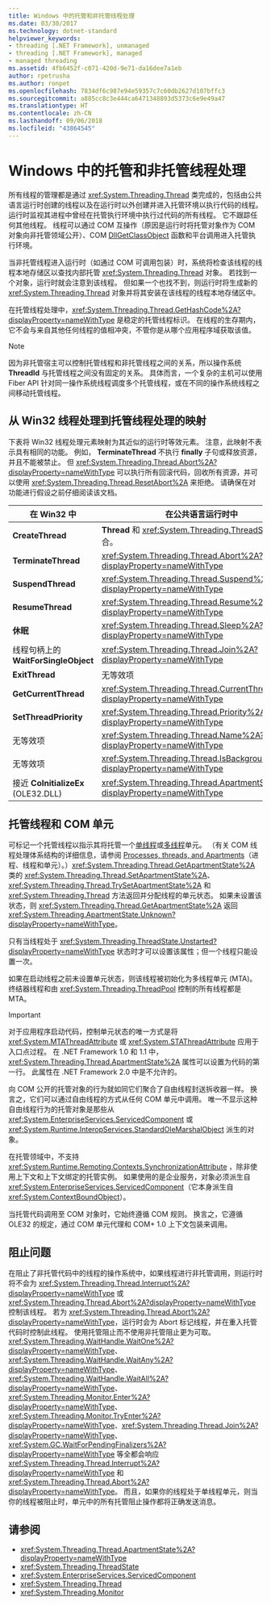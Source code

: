 ```yaml
---
title: Windows 中的托管和非托管线程处理
ms.date: 03/30/2017
ms.technology: dotnet-standard
helpviewer_keywords:
- threading [.NET Framework], unmanaged
- threading [.NET Framework], managed
- managed threading
ms.assetid: 4fb6452f-c071-420d-9e71-da16dee7a1eb
author: rpetrusha
ms.author: ronpet
ms.openlocfilehash: 7834df6c987e94e59357c7c60db2627d107bffc3
ms.sourcegitcommit: a885cc8c3e444ca6471348893d5373c6e9e49a47
ms.translationtype: HT
ms.contentlocale: zh-CN
ms.lasthandoff: 09/06/2018
ms.locfileid: "43864545"
---
```

# <a name="managed-and-unmanaged-threading-in-windows"></a>Windows 中的托管和非托管线程处理
所有线程的管理都是通过 <xref:System.Threading.Thread> 类完成的，包括由公共语言运行时创建的线程以及在运行时以外创建并进入托管环境以执行代码的线程。 运行时监视其进程中曾经在托管执行环境中执行过代码的所有线程。 它不跟踪任何其他线程。 线程可以通过 COM 互操作（原因是运行时将托管对象作为 COM 对象向非托管领域公开）、COM [DllGetClassObject](/windows/desktop/api/combaseapi/nf-combaseapi-dllgetclassobject) 函数和平台调用进入托管执行环境。  
  
 当非托管线程进入运行时（如通过 COM 可调用包装）时，系统将检查该线程的线程本地存储区以查找内部托管 <xref:System.Threading.Thread> 对象。 若找到一个对象，运行时就会注意到该线程。 但如果一个也找不到，则运行时将生成新的 <xref:System.Threading.Thread> 对象并将其安装在该线程的线程本地存储区中。  
  
 在托管线程处理中，<xref:System.Threading.Thread.GetHashCode%2A?displayProperty=nameWithType> 是稳定的托管线程标识。 在线程的生存期内，它不会与来自其他任何线程的值相冲突，不管你是从哪个应用程序域获取该值。  
  
> [!NOTE]
>  因为非托管宿主可以控制托管线程和非托管线程之间的关系，所以操作系统 **ThreadId** 与托管线程之间没有固定的关系。 具体而言，一个复杂的主机可以使用 Fiber API 针对同一操作系统线程调度多个托管线程，或在不同的操作系统线程之间移动托管线程。  
  
## <a name="mapping-from-win32-threading-to-managed-threading"></a>从 Win32 线程处理到托管线程处理的映射  
 下表将 Win32 线程处理元素映射为其近似的运行时等效元素。 注意，此映射不表示具有相同的功能。 例如， **TerminateThread** 不执行 **finally** 子句或释放资源，并且不能被禁止。 但 <xref:System.Threading.Thread.Abort%2A?displayProperty=nameWithType> 可以执行所有回滚代码，回收所有资源，并可以使用 <xref:System.Threading.Thread.ResetAbort%2A> 来拒绝。 请确保在对功能进行假设之前仔细阅读该文档。  
  
|在 Win32 中|在公共语言运行时中|  
|--------------|------------------------------------|  
|**CreateThread**|**Thread** 和 <xref:System.Threading.ThreadStart>的组合。|  
|**TerminateThread**|<xref:System.Threading.Thread.Abort%2A?displayProperty=nameWithType>|  
|**SuspendThread**|<xref:System.Threading.Thread.Suspend%2A?displayProperty=nameWithType>|  
|**ResumeThread**|<xref:System.Threading.Thread.Resume%2A?displayProperty=nameWithType>|  
|**休眠**|<xref:System.Threading.Thread.Sleep%2A?displayProperty=nameWithType>|  
|线程句柄上的**WaitForSingleObject** |<xref:System.Threading.Thread.Join%2A?displayProperty=nameWithType>|  
|**ExitThread**|无等效项|  
|**GetCurrentThread**|<xref:System.Threading.Thread.CurrentThread%2A?displayProperty=nameWithType>|  
|**SetThreadPriority**|<xref:System.Threading.Thread.Priority%2A?displayProperty=nameWithType>|  
|无等效项|<xref:System.Threading.Thread.Name%2A?displayProperty=nameWithType>|  
|无等效项|<xref:System.Threading.Thread.IsBackground%2A?displayProperty=nameWithType>|  
|接近 **CoInitializeEx** (OLE32.DLL)|<xref:System.Threading.Thread.ApartmentState%2A?displayProperty=nameWithType>|  
  
## <a name="managed-threads-and-com-apartments"></a>托管线程和 COM 单元  
 可标记一个托管线程以指示其将托管一个[单线程](/windows/desktop/com/single-threaded-apartments)或[多线程](/windows/desktop/com/multithreaded-apartments)单元。 （有关 COM 线程处理体系结构的详细信息，请参阅 [Processes, threads, and Apartments](https://msdn.microsoft.com/library/windows/desktop/ms693344.aspx)（进程、线程和单元）。）<xref:System.Threading.Thread.GetApartmentState%2A> 类的 <xref:System.Threading.Thread.SetApartmentState%2A>、<xref:System.Threading.Thread.TrySetApartmentState%2A> 和 <xref:System.Threading.Thread> 方法返回并分配线程的单元状态。 如果未设置该状态，则 <xref:System.Threading.Thread.GetApartmentState%2A> 返回 <xref:System.Threading.ApartmentState.Unknown?displayProperty=nameWithType>。  
  
 只有当线程处于 <xref:System.Threading.ThreadState.Unstarted?displayProperty=nameWithType> 状态时才可以设置该属性；但一个线程只能设置一次。  
  
 如果在启动线程之前未设置单元状态，则该线程被初始化为多线程单元 (MTA)。 终结器线程和由 <xref:System.Threading.ThreadPool> 控制的所有线程都是 MTA。  
  
> [!IMPORTANT]
>  对于应用程序启动代码，控制单元状态的唯一方式是将 <xref:System.MTAThreadAttribute> 或 <xref:System.STAThreadAttribute> 应用于入口点过程。 在 .NET Framework 1.0 和 1.1 中， <xref:System.Threading.Thread.ApartmentState%2A> 属性可以设置为代码的第一行。 此属性在 .NET Framework 2.0 中是不允许的。  
  
 向 COM 公开的托管对象的行为就如同它们聚合了自由线程封送拆收器一样。 换言之，它们可以通过自由线程的方式从任何 COM 单元中调用。 唯一不显示这种自由线程行为的托管对象是那些从 <xref:System.EnterpriseServices.ServicedComponent> 或 <xref:System.Runtime.InteropServices.StandardOleMarshalObject> 派生的对象。  
  
 在托管领域中，不支持 <xref:System.Runtime.Remoting.Contexts.SynchronizationAttribute> ，除非使用上下文和上下文绑定的托管实例。 如果使用的是企业服务，对象必须派生自 <xref:System.EnterpriseServices.ServicedComponent>（它本身派生自 <xref:System.ContextBoundObject>）。  
  
 当托管代码调用至 COM 对象时，它始终遵循 COM 规则。 换言之，它遵循 OLE32 的规定，通过 COM 单元代理和 COM+ 1.0 上下文包装来调用。  
  
## <a name="blocking-issues"></a>阻止问题  
 在阻止了非托管代码中的线程的操作系统中，如果线程进行非托管调用，则运行时将不会为 <xref:System.Threading.Thread.Interrupt%2A?displayProperty=nameWithType> 或 <xref:System.Threading.Thread.Abort%2A?displayProperty=nameWithType> 控制该线程。 若为 <xref:System.Threading.Thread.Abort%2A?displayProperty=nameWithType>，运行时会为 Abort 标记线程，并在重入托管代码时控制此线程。 使用托管阻止而不使用非托管阻止更为可取。 <xref:System.Threading.WaitHandle.WaitOne%2A?displayProperty=nameWithType>、<xref:System.Threading.WaitHandle.WaitAny%2A?displayProperty=nameWithType>、<xref:System.Threading.WaitHandle.WaitAll%2A?displayProperty=nameWithType>、<xref:System.Threading.Monitor.Enter%2A?displayProperty=nameWithType>、<xref:System.Threading.Monitor.TryEnter%2A?displayProperty=nameWithType>、<xref:System.Threading.Thread.Join%2A?displayProperty=nameWithType>、<xref:System.GC.WaitForPendingFinalizers%2A?displayProperty=nameWithType> 等全都会响应 <xref:System.Threading.Thread.Interrupt%2A?displayProperty=nameWithType> 和 <xref:System.Threading.Thread.Abort%2A?displayProperty=nameWithType>。 而且，如果你的线程处于单线程单元，则当你的线程被阻止时，单元中的所有托管阻止操作都将正确发送消息。  
  
## <a name="see-also"></a>请参阅

- <xref:System.Threading.Thread.ApartmentState%2A?displayProperty=nameWithType>  
- <xref:System.Threading.ThreadState>  
- <xref:System.EnterpriseServices.ServicedComponent>  
- <xref:System.Threading.Thread>  
- <xref:System.Threading.Monitor>
